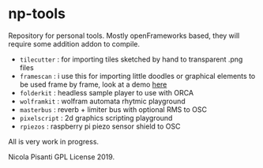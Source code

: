 np-tools
=====================================
Repository for personal tools. Mostly openFrameworks based, they will require some addition addon to compile.    
    
- `tilecutter` : for importing tiles sketched by hand to transparent .png files
- `framescan` : i use this for importing little doodles or graphical elements to be used frame by frame, look at a demo [here](http://npisanti.com/journal/2019_07_28__framescan.html)
- `folderkit` : headless sample player to use with ORCA
- `wolframkit` : wolfram automata rhytmic playground
- `masterbus` : reverb + limiter bus with optional RMS to OSC 
- `pixelscript` : 2d graphics scripting playground 
- `rpiezos` : raspberry pi piezo sensor shield to OSC 
    
All is very work in progress.    
    
Nicola Pisanti GPL License 2019.
